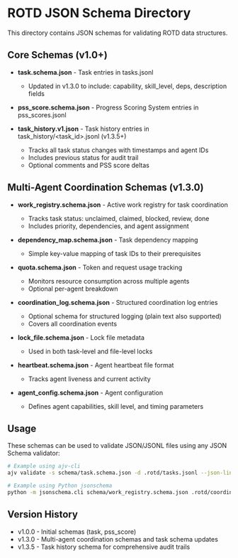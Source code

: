# ROTD JSON Schema Directory

This directory contains JSON schemas for validating ROTD data structures.

## Core Schemas (v1.0+)

- **task.schema.json** - Task entries in tasks.jsonl
  - Updated in v1.3.0 to include: capability, skill_level, deps, description fields

- **pss_score.schema.json** - Progress Scoring System entries in pss_scores.jsonl

- **task_history.v1.json** - Task history entries in task_history/<task_id>.jsonl (v1.3.5+)
  - Tracks all task status changes with timestamps and agent IDs
  - Includes previous status for audit trail
  - Optional comments and PSS score deltas

## Multi-Agent Coordination Schemas (v1.3.0)

- **work_registry.schema.json** - Active work registry for task coordination
  - Tracks task status: unclaimed, claimed, blocked, review, done
  - Includes priority, dependencies, and agent assignment

- **dependency_map.schema.json** - Task dependency mapping
  - Simple key-value mapping of task IDs to their prerequisites

- **quota.schema.json** - Token and request usage tracking
  - Monitors resource consumption across multiple agents
  - Optional per-agent breakdown

- **coordination_log.schema.json** - Structured coordination log entries
  - Optional schema for structured logging (plain text also supported)
  - Covers all coordination events

- **lock_file.schema.json** - Lock file metadata
  - Used in both task-level and file-level locks

- **heartbeat.schema.json** - Agent heartbeat file format
  - Tracks agent liveness and current activity

- **agent_config.schema.json** - Agent configuration
  - Defines agent capabilities, skill level, and timing parameters

## Usage

These schemas can be used to validate JSON/JSONL files using any JSON Schema validator:

```bash
# Example using ajv-cli
ajv validate -s schema/task.schema.json -d .rotd/tasks.jsonl --json-lines

# Example using Python jsonschema
python -m jsonschema.cli schema/work_registry.schema.json .rotd/coordination/active_work_registry.json
```

## Version History

- v1.0.0 - Initial schemas (task, pss_score)
- v1.3.0 - Multi-agent coordination schemas and task schema updates
- v1.3.5 - Task history schema for comprehensive audit trails